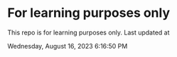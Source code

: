# For learning purposes only
This repo is for learning purposes only.
Last updated at

Wednesday, August 16, 2023 6:16:50 PM

